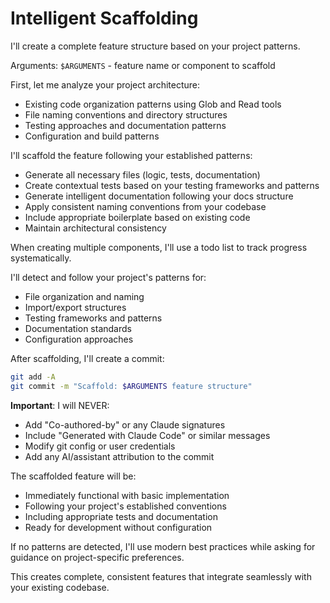 # Intelligent Scaffolding

I'll create a complete feature structure based on your project patterns.

Arguments: `$ARGUMENTS` - feature name or component to scaffold

First, let me analyze your project architecture:
- Existing code organization patterns using Glob and Read tools
- File naming conventions and directory structures
- Testing approaches and documentation patterns
- Configuration and build patterns

I'll scaffold the feature following your established patterns:
- Generate all necessary files (logic, tests, documentation)
- Create contextual tests based on your testing frameworks and patterns
- Generate intelligent documentation following your docs structure
- Apply consistent naming conventions from your codebase
- Include appropriate boilerplate based on existing code
- Maintain architectural consistency

When creating multiple components, I'll use a todo list to track progress systematically.

I'll detect and follow your project's patterns for:
- File organization and naming
- Import/export structures
- Testing frameworks and patterns
- Documentation standards
- Configuration approaches

After scaffolding, I'll create a commit:
```bash
git add -A
git commit -m "Scaffold: $ARGUMENTS feature structure"
```

**Important**: I will NEVER:
- Add "Co-authored-by" or any Claude signatures
- Include "Generated with Claude Code" or similar messages
- Modify git config or user credentials
- Add any AI/assistant attribution to the commit

The scaffolded feature will be:
- Immediately functional with basic implementation
- Following your project's established conventions
- Including appropriate tests and documentation
- Ready for development without configuration

If no patterns are detected, I'll use modern best practices while asking for guidance on project-specific preferences.

This creates complete, consistent features that integrate seamlessly with your existing codebase.